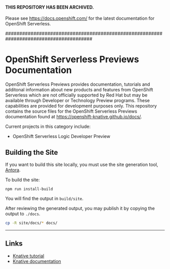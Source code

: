 #### THIS REPOSITORY HAS BEEN ARCHIVED.

Please see https://docs.openshift.com/ for the latest documentation for OpenShift Serverless.

#######################################################################################

# OpenShift Serverless Previews Documentation

OpenShift Serverless Previews provides documentation, tutorials and additonal
information about new products and features from OpenShift Serverless which are
not officially supported by Red Hat but may be available through Developer or
Technology Preview programs. These capabilities are provided for development
purposes only.  This repository contains the source files for the OpenShift
Serverless Previews documentation found at
https://openshift-knative.github.io/docs/.

Current projects in this category include:

* OpenShift Serverless Logic Developer Preview


## Building the Site

If you want to build this site locally, you must use the site generation tool,
[Antora](https://docs.antora.org/antora/2.3/install/install-antora/).

To build the site:

```shell
npm run install-build
```

You will find the output in `build/site`.

After reviewing the generated output, you may publish it by
copying the output to `./docs`.

```sh
cp -R site/docs/* docs/
```


--------------
## Links
* [Knative tutorial](https://redhat-developer-demos.github.io/knative-tutorial)
* [Knative documentation](https://github.com/knative/docs)
